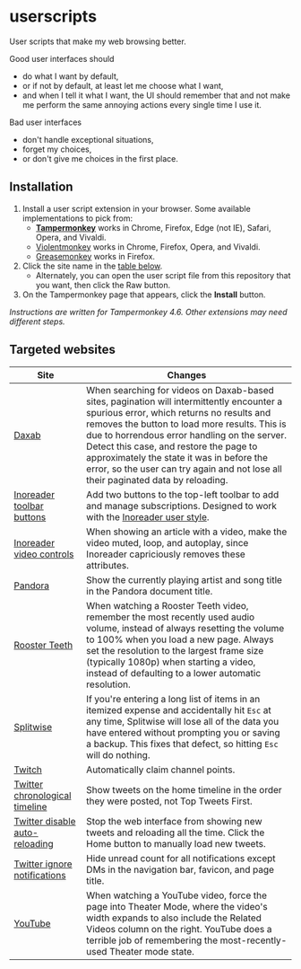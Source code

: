 # userscripts
User scripts that make my web browsing better.

Good user interfaces should
- do what I want by default,
- or if not by default, at least let me choose what I want,
- and when I tell it what I want, the UI should remember that and not make me perform the same annoying actions every single time I use it.

Bad user interfaces
- don't handle exceptional situations,
- forget my choices,
- or don't give me choices in the first place.

## Installation
1. Install a user script extension in your browser. Some available implementations to pick from:
    - [**Tampermonkey**](https://tampermonkey.net/) works in Chrome, Firefox, Edge (not IE), Safari, Opera, and Vivaldi.
    - [Violentmonkey](https://violentmonkey.github.io/get-it/) works in Chrome, Firefox, Opera, and Vivaldi.
    - [Greasemonkey](https://addons.mozilla.org/en-US/firefox/addon/greasemonkey/) works in Firefox.
1. Click the site name in the [table below](#targeted-websites).
    - Alternately, you can open the user script file from this repository that you want, then click the Raw button.
1. On the Tampermonkey page that appears, click the **Install** button.

*Instructions are written for Tampermonkey 4.6. Other extensions may need different steps.*

## Targeted websites

|Site|Changes|
|---|---|
|[Daxab](https://github.com/Aldaviva/userscripts/raw/master/daxab-pagination.user.js)|When searching for videos on Daxab-based sites, pagination will intermittently encounter a spurious error, which returns no results and removes the button to load more results. This is due to horrendous error handling on the server. Detect this case, and restore the page to approximately the state it was in before the error, so the user can try again and not lose all their paginated data by reloading.|
|[Inoreader toolbar buttons](https://github.com/Aldaviva/userscripts/raw/master/inoreader-toolbar-buttons.user.js)|Add two buttons to the top-left toolbar to add and manage subscriptions. Designed to work with the [Inoreader user style](https://raw.githubusercontent.com/Aldaviva/userstyles/master/styles/inoreader.user.css).|
|[Inoreader video controls](https://github.com/Aldaviva/userscripts/raw/master/inoreader-video-controls.user.js)|When showing an article with a video, make the video muted, loop, and autoplay, since Inoreader capriciously removes these attributes.|
|[Pandora](https://github.com/Aldaviva/userscripts/raw/master/pandora-now-playing.user.js)|Show the currently playing artist and song title in the Pandora document title.|
|[Rooster Teeth](https://github.com/Aldaviva/userscripts/raw/master/rooster-teeth-volume-persistence.user.js)|When watching a Rooster Teeth video, remember the most recently used audio volume, instead of always resetting the volume to 100% when you load a new page. Always set the resolution to the largest frame size (typically 1080p) when starting a video, instead of defaulting to a lower automatic resolution.|
|[Splitwise](https://github.com/Aldaviva/userscripts/raw/master/splitwise.user.js)|If you're entering a long list of items in an itemized expense and accidentally hit `Esc` at any time, Splitwise will lose all of the data you have entered without prompting you or saving a backup. This fixes that defect, so hitting `Esc` will do nothing.|
|[Twitch](https://github.com/Aldaviva/userscripts/raw/master/twitch.user.js)|Automatically claim channel points.|
|[Twitter chronological timeline](https://github.com/Aldaviva/userscripts/raw/master/twitter-chronological.user.js)|Show tweets on the home timeline in the order they were posted, not Top Tweets First.|
|[Twitter disable auto-reloading](https://github.com/Aldaviva/userscripts/raw/master/twitter-disable-auto-reloading.user.js)|Stop the web interface from showing new tweets and reloading all the time. Click the Home button to manually load new tweets.|
|[Twitter ignore notifications](https://github.com/Aldaviva/userscripts/raw/master/twitter-ignore-notifications.user.js)|Hide unread count for all notifications except DMs in the navigation bar, favicon, and page title.|
|[YouTube](https://github.com/Aldaviva/userscripts/raw/master/force-youtube-theater-mode.user.js)|When watching a YouTube video, force the page into Theater Mode, where the video's width expands to also include the Related Videos column on the right. YouTube does a terrible job of remembering the most-recently-used Theater mode state.|

